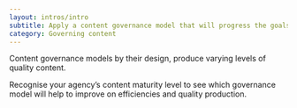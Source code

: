 ```yaml
---
layout: intros/intro
subtitle: Apply a content governance model that will progress the goals of your agency’s content strategy.
category: Governing content
---
```

Content governance models by their design, produce varying levels of quality content. 

Recognise your agency’s content maturity level to see which governance model will help to improve on efficiencies and quality production.
